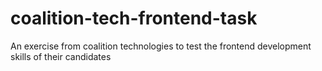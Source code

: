 # coalition-tech-frontend-task
An exercise from coalition technologies to test the frontend development skills of their candidates
